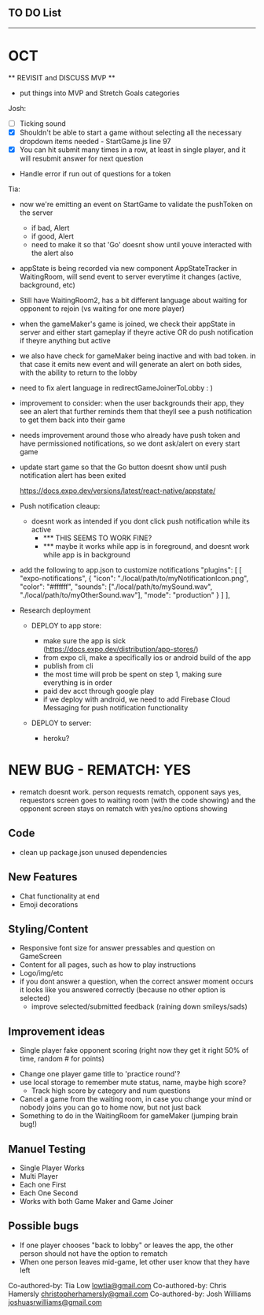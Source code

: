 ## TO DO List
***************************
# OCT

** REVISIT and DISCUSS MVP **
- put things into MVP and Stretch Goals categories

Josh:  
- [ ] Ticking sound  
- [x] Shouldn't be able to start a game without selecting all the necessary dropdown items needed - StartGame.js line 97
- [x] You can hit submit many times in a row, at least in single player, and it will resubmit answer for next question
- Handle error if run out of questions for a token

Tia:

- now we're emitting an event on StartGame to validate the pushToken on the server
  - if bad, Alert
  - if good, Alert
  - need to make it so that 'Go' doesnt show until youve interacted with the alert also

- appState is being recorded via new component AppStateTracker in WaitingRoom, will send event to server everytime it changes (active, background, etc) 

- Still have WaitingRoom2, has a bit different language about waiting for opponent to rejoin (vs waiting for one more player)

- when the gameMaker's game is joined, we check their appState in server and either start gameplay if theyre active OR do push notification if theyre anything but active

- we also have check for gameMaker being inactive and with bad token. in that case it emits new event and will generate an alert on both sides, with the ability to return to the lobby 

- need to fix alert language in redirectGameJoinerToLobby   : )

- improvement to consider: when the user backgrounds their app, they see an alert that further reminds them that theyll see a push notification to get them back into their game

- needs improvement around those who already have push token and have permissioned notifications, so we dont ask/alert on every start game

- update start game so that the Go button doesnt show until push notification alert has been exited 

  https://docs.expo.dev/versions/latest/react-native/appstate/

- Push notification cleaup:
  - doesnt work as intended if you dont click push notification while its active 
    - *** THIS SEEMS TO WORK FINE?
    - *** maybe it works while app is in foreground, and doesnt work while app is in background

- add the following to app.json to customize notifications
    "plugins": [
      [
        "expo-notifications",
        {
          "icon": "./local/path/to/myNotificationIcon.png",
          "color": "#ffffff",
          "sounds": ["./local/path/to/mySound.wav", "./local/path/to/myOtherSound.wav"],
          "mode": "production"
        }
      ]
    ],

- Research deployment 
  - DEPLOY to app store:
    - make sure the app is sick (https://docs.expo.dev/distribution/app-stores/)
    - from expo cli, make a specifically ios or android build of the app
    - publish from cli
    - the most time will prob be spent on step 1, making sure everything is in order
    - paid dev acct through google play
    - if we deploy with android, we need to add Firebase Cloud Messaging for push notification functionality

  - DEPLOY to server:
    - heroku?

# NEW BUG - REMATCH: YES
- rematch doesnt work. person requests rematch, opponent says yes, requestors screen goes to waiting room (with the code showing) and the opponent screen stays on rematch with yes/no options showing



## Code
- clean up package.json unused dependencies

## New Features
* Chat functionality at end
* Emoji decorations 

## Styling/Content
- Responsive font size for answer pressables and question on GameScreen
- Content for all pages, such as how to play instructions 
- Logo/img/etc
- if you dont answer a question, when the correct answer moment occurs it looks like you answered correctly (because no other option is selected)
  - improve selected/submitted feedback (raining down smileys/sads)

## Improvement ideas
* Single player fake opponent scoring (right now they get it right 50% of time, random # for points)
- Change one player game title to 'practice round'?
- use local storage to remember mute status, name, maybe high score? 
  - Track high score by category and num questions
- Cancel a game from the waiting room, in case you change your mind or nobody joins you can go to home now, but not just back
- Something to do in the WaitingRoom for gameMaker (jumping brain bug!)

## Manuel Testing
- Single Player Works
- Multi Player
- Each one First
- Each One Second
- Works with both Game Maker and Game Joiner 

## Possible bugs

- If one player chooses "back to lobby" or leaves the app, the other person should not have the option to rematch
- When one person leaves mid-game, let other user know that they have left









Co-authored-by: Tia Low <lowtia@gmail.com>
Co-authored-by: Chris Hamersly <christopherhamersly@gmail.com>
Co-authored-by: Josh Williams <joshuasrwilliams@gmail.com>
